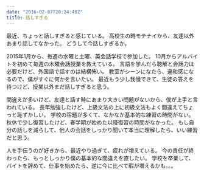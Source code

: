 ```yaml
---
date: "2016-02-07T20:24:48Z"
title: 話しすぎる
---
```


最近、ちょっと話しすぎると感じている。
高校生の時モテナイから、友達以外あまり話してなかった。
どうして今話しすぎるか。

2015年1月から、毎週の水曜と土曜、英会話学校で参加した。
10月からアルバイトを初めて毎週の木曜会話授業を教えている。
言語を学んだら聴解と会話力は必要だけど、外国語で話すのは結構怖い。
教室がシーンになたら、違和感になるので、僕がすぐに何かを言いたい。
最近もう少し我慢できて、生徒の答えを待つけど、授業以外まだ話しすぎると思う。

間違えが多いけど、友達と話す時にあまり大きい問題がないから、僕が上手と言われている。
長年勉強したけど、上級文法の上に初級文法もよく間違えてちょっと恥ずかしい。
学校の宿題が多くて、なかなか基本的な練習の時間がない。
秋休で少し復習したけど、春学期が始めた以降復習の時間がなかった。
もし自分の話しを減らして、他人の会話をしっかり聞いて本当に理解したら、いい練習だと思う。

人を手伝うのが好きから、最近やり過ぎて、疲れが増えている。
今の責任が終わったら、もっとしっかり僕の基本的な間違えを直したい。
学校を卒業して、バイトを辞めて、仕事を始めたら、逆に今に比べて暇が増えるかも。。。
